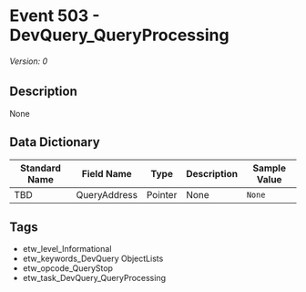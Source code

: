 # Event 503 - DevQuery_QueryProcessing
###### Version: 0

## Description
None

## Data Dictionary
|Standard Name|Field Name|Type|Description|Sample Value|
|---|---|---|---|---|
|TBD|QueryAddress|Pointer|None|`None`|

## Tags
* etw_level_Informational
* etw_keywords_DevQuery ObjectLists
* etw_opcode_QueryStop
* etw_task_DevQuery_QueryProcessing